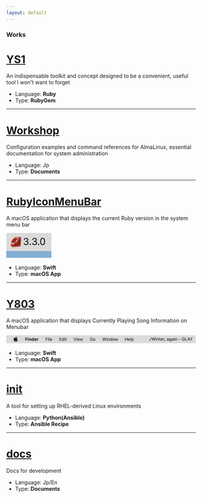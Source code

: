 ```yaml
---
layout: default
---
```


### Works

# [YS1](https://yumayx.github.io/YS1/)

An indispensable toolkit and concept designed to be a convenient, useful tool I won't want to forget

- Language: **Ruby**
- Type: **RubyGem**

---

# [Workshop](https://yumayx.github.io/Workshop/)

Configuration examples and command references for AlmaLinux, essential documentation for system administration

- Language: Jp
- Type: **Documents**

---

# [RubyIconMenuBar](https://github.com/YumaYX/RubyIconMenuBar)

A macOS application that displays the current Ruby version in the system menu bar

![RubyIconMenuBar](https://github.com/YumaYX/RubyIconMenuBar/blob/main/sample.png?raw=true)

- Language: **Swift**
- Type: **macOS App**

---

# [Y803](https://github.com/YumaYX/Y803)

A macOS application that displays Currently Playing Song Information on Menubar

![Y803](https://github.com/YumaYX/Y803/blob/main/image/ScreenShot.png?raw=true)

- Language: **Swift**
- Type: **macOS App**

---

# [init](https://github.com/YumaYX/init)

A tool for setting up RHEL-derived Linux environments

- Language: **Python(Ansible)**
- Type: **Ansible Recipe**

---

# [docs](https://yumayx.github.io/docs/)

Docs for development

- Language: Jp/En
- Type: **Documents**
